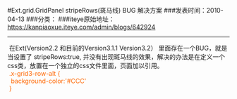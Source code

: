 #Ext.grid.GridPanel stripeRows(斑马线) BUG 解决方案
###发表时间：2010-04-13
###分类：
###iteye原始地址：<a href="https://kanpiaoxue.iteye.com/admin/blogs/642924" target="_blank">https://kanpiaoxue.iteye.com/admin/blogs/642924</a>

---

<p>&nbsp;在Ext(Version2.2&nbsp;和目前的Version3.1.1 Version3.2）&nbsp;里面存在一个BUG，就是当设置了 stripeRows:true, 并没有出现斑马线的效果，解决的办法是在定义一个css类，放置在一个独立的css文件里面，页面加以引用。<br><span style="color: #ff6600;">&nbsp;.x-grid3-row-alt {<br>&nbsp;&nbsp;background-color:'#CCC'<br>&nbsp;}</span></p>